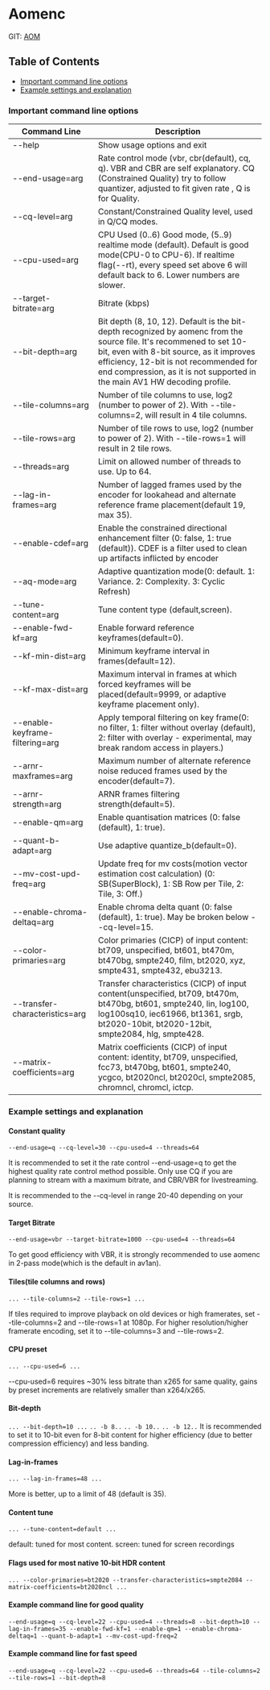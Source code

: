 # Aomenc

GIT: [AOM](https://aomedia.googlesource.com/aom/)

## Table of Contents

- [Important command line options](#important-command-line-options)
- [Example settings and explanation](#example-settings-and-explanation)

### Important command line options

| Command Line | Description  |
| -------------| -------------|
| --help | Show usage options and exit |
| --end-usage=arg | Rate control mode (vbr, cbr(default), cq, q). VBR and CBR are self explanatory. CQ (Constrained Quality) try to follow quantizer, adjusted to fit given rate , Q is for Quality. |
| --cq-level=arg | Constant/Constrained Quality level, used in Q/CQ modes. |
| --cpu-used=arg | CPU Used (0..6) Good mode, (5..9) realtime mode (default). Default is good mode(CPU-0 to CPU-6). If realtime flag(--rt), every speed set above 6 will default back to 6. Lower numbers are slower. |
| --target-bitrate=arg | Bitrate (kbps) |
| --bit-depth=arg |  Bit depth (8, 10, 12). Default is the bit-depth recognized by aomenc from the source file. It's recommened to set 10-bit, even with 8-bit source, as it improves efficiency, 12-bit is not recommended for end compression, as it is not supported in the main AV1 HW decoding profile. |
| --tile-columns=arg | Number of tile columns to use, log2 (number to power of 2). With --tile-columns=2, will result in 4 tile columns. |
| --tile-rows=arg | Number of tile rows to use, log2  (number to power of 2). With --tile-rows=1 will result in 2 tile rows. |
| --threads=arg | Limit on allowed number of threads to use. Up to 64.|
| --lag-in-frames=arg | Number of lagged frames used by the encoder for lookahead and alternate reference frame placement(default 19, max 35).|
| --enable-cdef=arg | Enable the constrained directional enhancement filter (0: false, 1: true (default)). CDEF is a filter used to clean up artifacts inflicted by encoder |
| --aq-mode=arg | Adaptive quantization mode(0: default. 1: Variance. 2: Complexity. 3: Cyclic Refresh) |
| --tune-content=arg | Tune content type (default,screen). |
| --enable-fwd-kf=arg | Enable forward reference keyframes(default=0). |
| --kf-min-dist=arg | Minimum keyframe interval in frames(default=12). |
| --kf-max-dist=arg | Maximum interval in frames at which forced keyframes will be placed(default=9999, or adaptive keyframe placement only). |
| --enable-keyframe-filtering=arg | Apply temporal filtering on key frame(0: no filter, 1: filter without overlay (default), 2: filter with overlay - experimental, may break random access in players.)|
| --arnr-maxframes=arg | Maximum number of alternate reference noise reduced frames used by the encoder(default=7). |
| --arnr-strength=arg | ARNR frames filtering strength(default=5). |
| --enable-qm=arg | Enable quantisation matrices (0: false (default), 1: true). |
| --quant-b-adapt=arg | Use adaptive quantize_b(default=0). |
| --mv-cost-upd-freq=arg | Update freq for mv costs(motion vector estimation cost calculation) (0: SB(SuperBlock), 1: SB Row per Tile, 2: Tile, 3: Off.) |
| --enable-chroma-deltaq=arg | Enable chroma delta quant (0: false (default), 1: true). May be broken below --cq-level=15. |
| --color-primaries=arg | Color primaries (CICP) of input content: bt709, unspecified, bt601, bt470m, bt470bg, smpte240, film, bt2020, xyz, smpte431, smpte432, ebu3213. |
| --transfer-characteristics=arg | Transfer characteristics (CICP) of input content(unspecified, bt709, bt470m, bt470bg, bt601, smpte240, lin, log100, log100sq10, iec61966, bt1361, srgb, bt2020-10bit, bt2020-12bit, smpte2084, hlg, smpte428. |
| --matrix-coefficients=arg | Matrix coefficients (CICP) of input content: identity, bt709, unspecified, fcc73, bt470bg, bt601, smpte240, ycgco, bt2020ncl, bt2020cl, smpte2085, chromncl, chromcl, ictcp.|

### Example settings and explanation

#### Constant quality

` --end-usage=q --cq-level=30 --cpu-used=4 --threads=64 `

It is recommended to set it the rate control --end-usage=q to get the highest quality rate control method possible. Only use CQ if you are planning to stream with a maximum bitrate, and CBR/VBR for livestreaming.

It is recommended to the --cq-level in range  20-40 depending on your source.

#### Target Bitrate

`` --end-usage=vbr --target-bitrate=1000 --cpu-used=4 --threads=64 ``

To get good efficiency with VBR, it is strongly recommended to use aomenc in 2-pass mode(which is the default in av1an).

#### Tiles(tile columns and rows)

`... --tile-columns=2 --tile-rows=1 ...`

If tiles required to improve playback on old devices or high framerates, set --tile-columns=2 and --tile-rows=1 at 1080p. For higher resolution/higher framerate  encoding, set it to --tile-columns=3 and --tile-rows=2.

#### CPU preset

` ... --cpu-used=6 ... `

--cpu-used=6 requires ~30% less bitrate than x265 for same quality, gains by preset increments are relatively smaller than x264/x265.

#### Bit-depth

` ... --bit-depth=10 ... ` `.. -b 8..` `.. -b 10..` `.. -b 12..`
It is recommended to set it to 10-bit even for 8-bit content for higher efficiency (due to better compression efficiency) and less banding.

#### Lag-in-frames

` ... --lag-in-frames=48 ... `

More is better, up to a limit of 48 (default is 35).

#### Content tune

`... --tune-content=default ...`

default: tuned for most content. screen: tuned for screen recordings

#### Flags used for most native 10-bit HDR content

` ... --color-primaries=bt2020 --transfer-characteristics=smpte2084 --matrix-coefficients=bt2020ncl ... `

#### Example command line for good quality

` --end-usage=q --cq-level=22 --cpu-used=4 --threads=8 --bit-depth=10 --lag-in-frames=35 --enable-fwd-kf=1 --enable-qm=1 --enable-chroma-deltaq=1 --quant-b-adapt=1 --mv-cost-upd-freq=2 `

#### Example command line for fast speed

` --end-usage=q --cq-level=22 --cpu-used=6 --threads=64 --tile-columns=2 --tile-rows=1 --bit-depth=8 `
